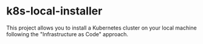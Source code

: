 # k8s-local-installer
This project allows you to install a Kubernetes cluster on your local machine following the "Infrastructure as Code" approach.

